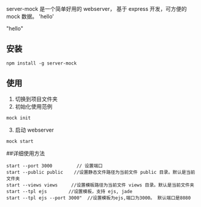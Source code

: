 server-mock 是一个简单好用的 webserver， 基于 express 开发，可方便的 mock 数据。
'hello'

"hello"

## 安装
```
npm install -g server-mock
```

## 使用
1. 切换到项目文件夹
2. 初始化使用范例
```
mock init
```
3. 启动 webserver
```
mock start
```

##详细使用方法
``` 
start --port 3000         // 设置端口
start --public public    //设置静态文件路径为当前文件 public 目录。默认是当前文件夹
start --views views     //设置模板路径为当前文件 views 目录。默认是当前文件夹
start --tpl ejs        //设置模板，支持 ejs, jade
start --tpl ejs --port 3000"  //设置模板为ejs,端口为3000。 默认端口是8080

```
